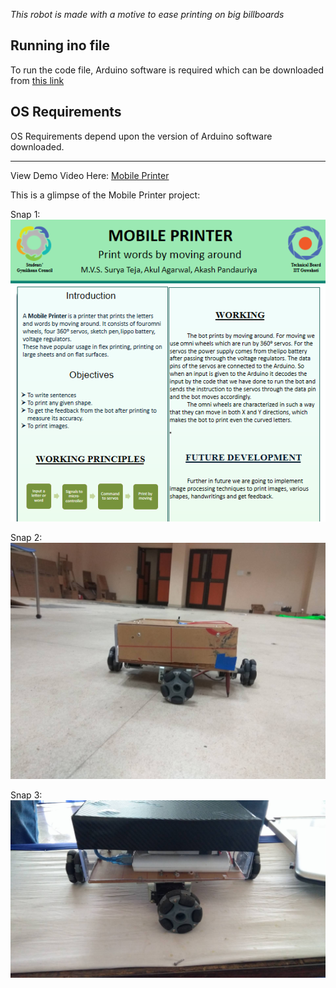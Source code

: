 *This robot is made with a motive to ease printing on big billboards*

Running ino file
---------------------------------------------------------------------------------------------------
To run the code file, Arduino software is required which can be downloaded from [this link](https://www.arduino.cc/en/Main/Software)


OS Requirements
---------------------------------------------------------------------------------------------------
OS Requirements depend upon the version of Arduino software downloaded.


---------------------------------------------------------------------------------------------------


View Demo Video Here:  [Mobile Printer](https://youtu.be/Hl6UjFdA3Qk)


This is a glimpse of the Mobile Printer project:


Snap 1:
![Snap 1](https://github.com/akulagrawal/Mobile-Printer/blob/master/Snapshots/abstract.png)

Snap 2:
![Snap 2](https://github.com/akulagrawal/Mobile-Printer/blob/master/Snapshots/snap1.jpg)

Snap 3:
![Snap 3](https://github.com/akulagrawal/Mobile-Printer/blob/master/Snapshots/snap2.jpg)
